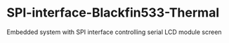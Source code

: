 # SPI-interface-Blackfin533-Thermal
Embedded system with SPI interface controlling serial LCD module screen
